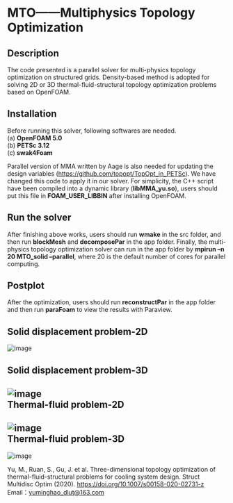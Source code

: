  MTO——Multiphysics Topology Optimization
=========================================
Description
-----------
The code presented is a parallel solver for multi-physics topology optimization on structured grids. Density-based method is adopted for solving 2D or 3D thermal-fluid-structural topology optimization problems based on OpenFOAM.  

Installation
------------
Before running this solver, following softwares are needed.  
(a) **OpenFOAM 5.0**  
(b) **PETSc 3.12**  
(c) **swak4Foam**  

Parallel version of MMA written by Aage is also needed for updating the design variables (https://github.com/topopt/TopOpt_in_PETSc). We have changed this code to apply it in our solver. For simplicity, the C++ script have been compiled into a dynamic library (**libMMA_yu.so**), users should put this file in **FOAM_USER_LIBBIN** after installing OpenFOAM.  

Run the solver
--------------
 After finishing above works, users should run **wmake** in the src folder, and then run **blockMesh** and **decomposePar** in the app folder. Finally, the multi-physics topology optimization solver can run in the app folder by **mpirun –n 20 MTO_solid –parallel**, where 20 is the default number of cores for parallel computing.
 
Postplot
--------
After the optimization, users should run **reconstructPar** in the app folder and then run **paraFoam** to view the results with Paraview.  

Solid displacement problem-2D  
-----------------------------
![image](https://github.com/MTopOpt/MTO/blob/master/MTO/beam_2D.gif)  

Solid displacement problem-3D  
-----------------------------
![image](https://github.com/MTopOpt/MTO/blob/master/MTO/beam_3D.gif)  
Thermal-fluid problem-2D  
------------------------
![image](https://github.com/MTopOpt/MTO/blob/master/MTO/heatsink_2D.gif)  
Thermal-fluid problem-3D  
------------------------
![image](https://github.com/MTopOpt/MTO/blob/master/MTO/heatsink_3D.gif)  

Yu, M., Ruan, S., Gu, J. et al. Three-dimensional topology optimization of thermal-fluid-structural problems for cooling system design. Struct Multidisc Optim (2020). https://doi.org/10.1007/s00158-020-02731-z 
Email：yuminghao_dlut@163.com

